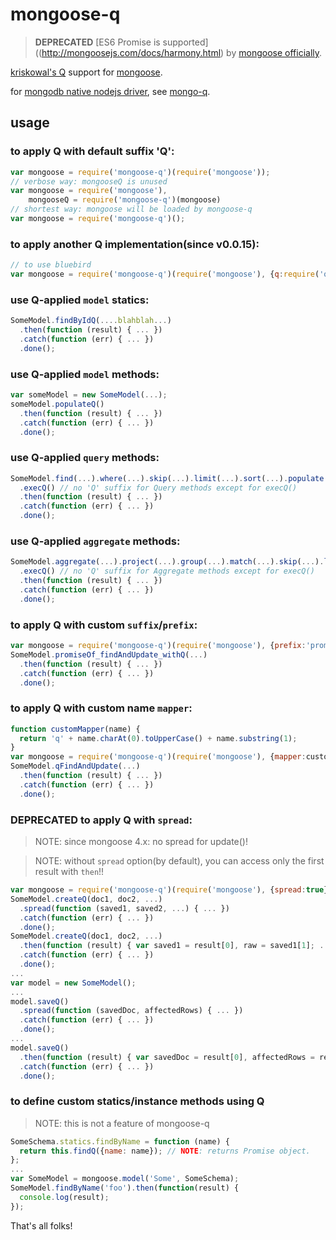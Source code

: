 mongoose-q
==========

> **DEPRECATED** [ES6 Promise is supported]((http://mongoosejs.com/docs/harmony.html) by [mongoose officially](http://mongoosejs.com).

[kriskowal's Q](http://documentup.com/kriskowal/q/) support for [mongoose](http://mongoosejs.com).

for [mongodb native nodejs driver](http://mongodb.github.io/node-mongodb-native/), see [mongo-q](http://github.com/iolo/mongo-q).

usage
-----

### to apply Q with default suffix 'Q':

```javascript
var mongoose = require('mongoose-q')(require('mongoose'));
// verbose way: mongooseQ is unused
var mongoose = require('mongoose'),
    mongooseQ = require('mongoose-q')(mongoose)
// shortest way: mongoose will be loaded by mongoose-q
var mongoose = require('mongoose-q')();
```

### to apply another Q implementation(since v0.0.15):

```javascript
// to use bluebird
var mongoose = require('mongoose-q')(require('mongoose'), {q:require('q-bluebird')});
```

### use Q-applied `model` statics:

```javascript
SomeModel.findByIdQ(....blahblah...)
  .then(function (result) { ... })
  .catch(function (err) { ... })
  .done();
```

### use Q-applied `model` methods:

```javascript
var someModel = new SomeModel(...);
someModel.populateQ()
  .then(function (result) { ... })
  .catch(function (err) { ... })
  .done();
```

### use Q-applied `query` methods:

```javascript
SomeModel.find(...).where(...).skip(...).limit(...).sort(...).populate(...)
  .execQ() // no 'Q' suffix for Query methods except for execQ()
  .then(function (result) { ... })
  .catch(function (err) { ... })
  .done();
```

### use Q-applied `aggregate` methods:

```javascript
SomeModel.aggregate(...).project(...).group(...).match(...).skip(...).limit(...).sort(...).unwind(...)
  .execQ() // no 'Q' suffix for Aggregate methods except for execQ()
  .then(function (result) { ... })
  .catch(function (err) { ... })
  .done();
```

### to apply Q with custom `suffix`/`prefix`:

```javascript
var mongoose = require('mongoose-q')(require('mongoose'), {prefix:'promiseOf_', suffix:'_withQ'});
SomeModel.promiseOf_findAndUpdate_withQ(...)
  .then(function (result) { ... })
  .catch(function (err) { ... })
  .done();
```

### to apply Q with custom name `mapper`:

```javascript
function customMapper(name) {
  return 'q' + name.charAt(0).toUpperCase() + name.substring(1);
}
var mongoose = require('mongoose-q')(require('mongoose'), {mapper:customMapper});
SomeModel.qFindAndUpdate(...)
  .then(function (result) { ... })
  .catch(function (err) { ... })
  .done();
```

### **DEPRECATED** to apply Q with `spread`:

> NOTE: since mongoose 4.x: no spread for update()!

> NOTE: without `spread` option(by default), you can access only the first result with `then`!!

```javascript
var mongoose = require('mongoose-q')(require('mongoose'), {spread:true});
SomeModel.createQ(doc1, doc2, ...)
  .spread(function (saved1, saved2, ...) { ... })
  .catch(function (err) { ... })
  .done();
SomeModel.createQ(doc1, doc2, ...)
  .then(function (result) { var saved1 = result[0], raw = saved1[1]; ... })
  .catch(function (err) { ... })
  .done();
...
var model = new SomeModel();
...
model.saveQ()
  .spread(function (savedDoc, affectedRows) { ... })
  .catch(function (err) { ... })
  .done();
...
model.saveQ()
  .then(function (result) { var savedDoc = result[0], affectedRows = result[1]; ... })
  .catch(function (err) { ... })
  .done();
```

### to define custom statics/instance methods using Q

> NOTE: this is not a feature of mongoose-q

```javascript
SomeSchema.statics.findByName = function (name) {
  return this.findQ({name: name}); // NOTE: returns Promise object.
};
...
var SomeModel = mongoose.model('Some', SomeSchema);
SomeModel.findByName('foo').then(function(result) {
  console.log(result);
});
```

That's all folks!
